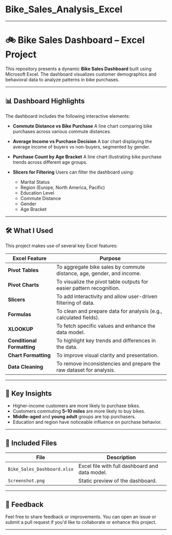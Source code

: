 # Bike_Sales_Analysis_Excel


---

# 🚲 Bike Sales Dashboard – Excel Project

This repository presents a dynamic **Bike Sales Dashboard** built using Microsoft Excel. The dashboard visualizes customer demographics and behavioral data to analyze patterns in bike purchases.

---

## 📊 Dashboard Highlights

The dashboard includes the following interactive elements:

* **Commute Distance vs Bike Purchase**
  A line chart comparing bike purchases across various commute distances.

* **Average Income vs Purchase Decision**
  A bar chart displaying the average income of buyers vs non-buyers, segmented by gender.

* **Purchase Count by Age Bracket**
  A line chart illustrating bike purchase trends across different age groups.

* **Slicers for Filtering**
  Users can filter the dashboard using:

  * Marital Status
  * Region (Europe, North America, Pacific)
  * Education Level
  * Commute Distance
  * Gender
  * Age Bracket

---

## 🛠 What I Used

This project makes use of several key Excel features:

| Excel Feature              | Purpose                                                               |
| -------------------------- | --------------------------------------------------------------------- |
| **Pivot Tables**           | To aggregate bike sales by commute distance, age, gender, and income. |
| **Pivot Charts**           | To visualize the pivot table outputs for easier pattern recognition.  |
| **Slicers**                | To add interactivity and allow user-driven filtering of data.         |
| **Formulas**               | To clean and prepare data for analysis (e.g., calculated fields).     |
| **XLOOKUP**                | To fetch specific values and enhance the data model.                  |
| **Conditional Formatting** | To highlight key trends and differences in the data.                  |
| **Chart Formatting**       | To improve visual clarity and presentation.                           |
| **Data Cleaning**          | To remove inconsistencies and prepare the raw dataset for analysis.   |

---

## 🧠 Key Insights

* Higher-income customers are more likely to purchase bikes.
* Customers commuting **5–10 miles** are more likely to buy bikes.
* **Middle-aged** and **young adult** groups are top purchasers.
* Education and region have noticeable influence on purchase behavior.

---

## 📁 Included Files

| File                        | Description                                    |
| --------------------------- | ---------------------------------------------- |
| `Bike_Sales_Dashboard.xlsx` | Excel file with full dashboard and data model. |
| `Screenshot.png`            | Static preview of the dashboard.               |


---

## 💬 Feedback

Feel free to share feedback or improvements. You can open an issue or submit a pull request if you'd like to collaborate or enhance this project.

---

